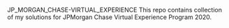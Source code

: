 JP_MORGAN_CHASE-VIRTUAL_EXPERIENCE
This repo contains collection of my solutions for JPMorgan Chase Virtual Experience Program 2020.
